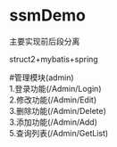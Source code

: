 # ssmDemo
主要实现前后段分离

struct2+mybatis+spring

#管理模块(admin)<br>
1.登录功能(/Admin/Login)<br>
2.修改功能(/Admin/Edit)<br>
3.删除功能(/Admin/Delete)<br>
3.添加功能(/Admin/Add)<br>
5.查询列表(/Admin/GetList)<br>
